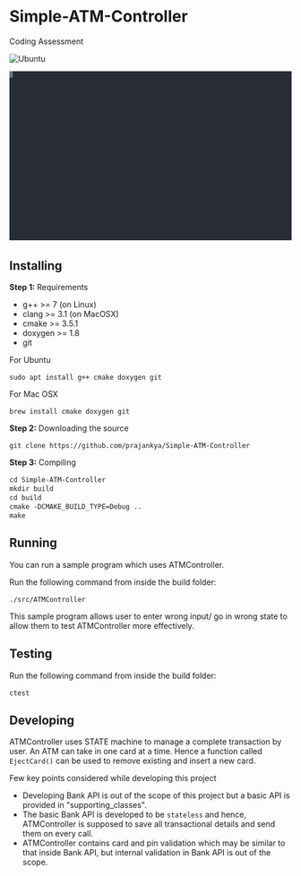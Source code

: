 # Simple-ATM-Controller
Coding Assessment

![Ubuntu](https://github.com/prajankya/Simple-ATM-Controller/workflows/Ubuntu/badge.svg)


![Demo SVG](https://raw.githubusercontent.com/prajankya/Simple-ATM-Controller/main/demo.svg)


## Installing

**Step 1:** Requirements

- g++ >= 7 (on Linux)
- clang >= 3.1 (on MacOSX)
- cmake >= 3.5.1
- doxygen >= 1.8
- git

For Ubuntu
```shell
sudo apt install g++ cmake doxygen git
```

For Mac OSX
```shell
brew install cmake doxygen git
```

**Step 2:** Downloading the source
```shell
git clone https://github.com/prajankya/Simple-ATM-Controller
```

**Step 3:** Compiling

```shell
cd Simple-ATM-Controller
mkdir build
cd build
cmake -DCMAKE_BUILD_TYPE=Debug ..
make
```



## Running
You can run a sample program which uses ATMController.

Run the following command from inside the build folder:
```shell
./src/ATMController
```

This sample program allows user to enter wrong input/ go in wrong state to allow them to test ATMController more effectively.



## Testing
Run the following command from inside the build folder:
```shell
ctest
```

## Developing

ATMController uses STATE machine to manage a complete transaction by user. An ATM can take in one card at a time. Hence a function called `EjectCard()` can be used to remove existing and insert a new card.

Few key points considered while developing this project
- Developing Bank API is out of the scope of this project but a basic API is provided in "supporting_classes".
- The basic Bank API is developed to be `stateless` and hence, ATMController is supposed to save all transactional details and send them on every call.
- ATMController contains card and pin validation which may be similar to that inside Bank API, but internal validation in Bank API is out of the scope.